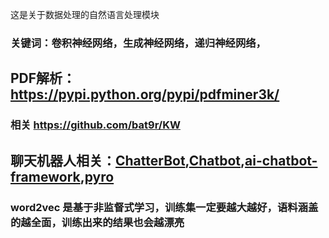 

这是关于数据处理的自然语言处理模块

### 关键词：卷积神经网络，生成神经网络，递归神经网络，

## PDF解析：https://pypi.python.org/pypi/pdfminer3k/

### 相关 https://github.com/bat9r/KW

## 聊天机器人相关：[ChatterBot](https://github.com/gunthercox/ChatterBot),[Chatbot](https://github.com/zake7749/Chatbot),[ai-chatbot-framework](https://github.com/alfredfrancis/ai-chatbot-framework),[pyro](https://github.com/uber/pyro)

### word2vec 是基于非监督式学习，训练集一定要越大越好，语料涵盖的越全面，训练出来的结果也会越漂亮
